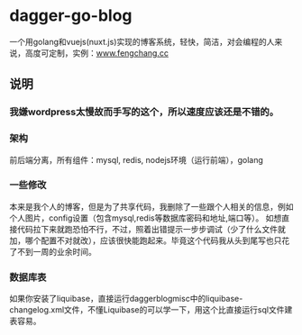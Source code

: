# dagger-go-blog
一个用golang和vuejs(nuxt.js)实现的博客系统，轻快，简洁，对会编程的人来说，高度可定制，实例：www.fengchang.cc

## 说明
### 我嫌wordpress太慢故而手写的这个，所以速度应该还是不错的。
### 架构
前后端分离，所有组件：mysql, redis, nodejs环境（运行前端），golang

### 一些修改
本来是我个人的博客，但是为了共享代码，我删除了一些跟个人相关的信息，例如个人图片，config设置（包含mysql,redis等数据库密码和地址,端口等）。
如想直接代码拉下来就跑恐怕不行，不过，照着出错提示一步步调试（少了什么文件就加，哪个配置不对就改），应该很快能跑起来。毕竟这个代码我从头到尾写也只花了不到一周的业余时间。

### 数据库表
如果你安装了liquibase，直接运行daggerblogmisc中的liquibase-changelog.xml文件，不懂Liquibase的可以学一下，用这个比直接运行sql文件建表容易。

